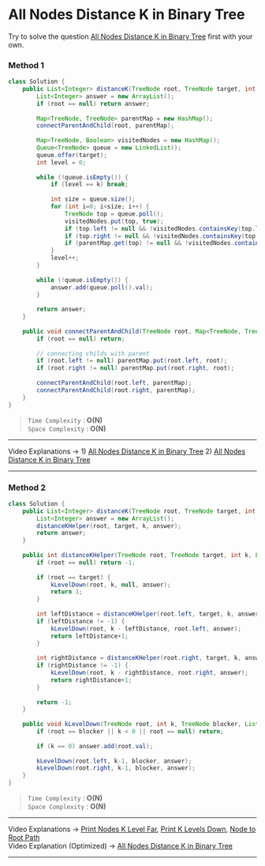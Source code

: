 # All Nodes Distance K in Binary Tree
Try to solve the question [All Nodes Distance K in Binary Tree](https://leetcode.com/problems/all-nodes-distance-k-in-binary-tree/) first with your own.

### Method 1
```java
class Solution {
    public List<Integer> distanceK(TreeNode root, TreeNode target, int k) {
        List<Integer> answer = new ArrayList();
        if (root == null) return answer;
        
        Map<TreeNode, TreeNode> parentMap = new HashMap();
        connectParentAndChild(root, parentMap);
        
        Map<TreeNode, Boolean> visitedNodes = new HashMap();
        Queue<TreeNode> queue = new LinkedList();
        queue.offer(target);
        int level = 0;
        
        while (!queue.isEmpty()) {
            if (level == k) break;
          
            int size = queue.size();
            for (int i=0; i<size; i++) {
                TreeNode top = queue.poll();
                visitedNodes.put(top, true);
                if (top.left != null && !visitedNodes.containsKey(top.left)) queue.offer(top.left);
                if (top.right != null && !visitedNodes.containsKey(top.right)) queue.offer(top.right);
                if (parentMap.get(top) != null && !visitedNodes.containsKey(parentMap.get(top))) queue.offer(parentMap.get(top));
            }
            level++;
        }
                    
        while (!queue.isEmpty()) {
            answer.add(queue.poll().val);
        }
        
        return answer;
    }
    
    public void connectParentAndChild(TreeNode root, Map<TreeNode, TreeNode> parentMap) {
        if (root == null) return;
        
        // connecting childs with parent
        if (root.left != null) parentMap.put(root.left, root);
        if (root.right != null) parentMap.put(root.right, root);
        
        connectParentAndChild(root.left, parentMap);
        connectParentAndChild(root.right, parentMap);
    }
}
```
> `Time Complexity` : **O(N)**   
> `Space Complexity` : **O(N)**   
---
Video Explanations -> 1) [All Nodes Distance K in Binary Tree](https://www.youtube.com/watch?v=i9ORlEy6EsI&list=PLgUwDviBIf0q8Hkd7bK2Bpryj2xVJk8Vk&index=31)  2) [All Nodes Distance K in Binary Tree](https://www.youtube.com/watch?v=nPtARJ2cYrg)
<hr>

### Method 2
```java
class Solution {
    public List<Integer> distanceK(TreeNode root, TreeNode target, int k) {
        List<Integer> answer = new ArrayList();
        distanceKHelper(root, target, k, answer);
        return answer;
    }
    
    public int distanceKHelper(TreeNode root, TreeNode target, int k, List<Integer> answer) {
        if (root == null) return -1;
        
        if (root == target) {
            kLevelDown(root, k, null, answer);
            return 1;
        }
        
        int leftDistance = distanceKHelper(root.left, target, k, answer);
        if (leftDistance != -1) {
            kLevelDown(root, k - leftDistance, root.left, answer);
            return leftDistance+1;
        }
        
        int rightDistance = distanceKHelper(root.right, target, k, answer);
        if (rightDistance != -1) {
            kLevelDown(root, k - rightDistance, root.right, answer);
            return rightDistance+1;
        }
        
        return -1;
    }
    
    public void kLevelDown(TreeNode root, int k, TreeNode blocker, List<Integer> answer) {
        if (root == blocker || k < 0 || root == null) return;
        
        if (k == 0) answer.add(root.val);
        
        kLevelDown(root.left, k-1, blocker, answer);
        kLevelDown(root.right, k-1, blocker, answer);
    }
}
```
> `Time Complexity` : **O(N)**   
> `Space Complexity` : **O(N)**   
---
Video Explanations -> [Print Nodes K Level Far](https://www.youtube.com/watch?v=B89In5BctFA), [Print K Levels Down](https://www.youtube.com/watch?v=KvcfuGcdDMg), [Node to Root Path](https://www.youtube.com/watch?v=1Kyc-zQS7eQ)        
Video Explanation (Optimized) -> [All Nodes Distance K in Binary Tree](https://www.youtube.com/watch?v=s22QClql9LU)
<hr>
